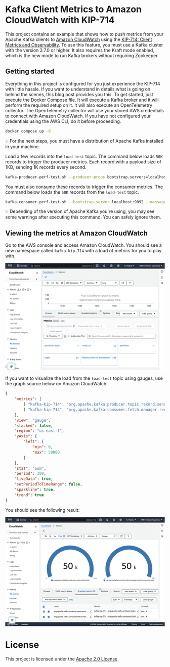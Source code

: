# Kafka Client Metrics to Amazon CloudWatch with KIP-714

This project contains an example that shows how to push metrics from your Apache Kafka clients to [Amazon CloudWatch](https://docs.aws.amazon.com/AmazonCloudWatch/latest/monitoring/WhatIsCloudWatch.html) using the [KIP-714: Client Metrics and Observability](https://cwiki.apache.org/confluence/display/KAFKA/KIP-714%3A+Client+metrics+and+observability). To use this feature, you must use a Kafka cluster with the version 3.7.0 or higher. It also requires the Kraft mode enabled, which is the new mode to run Kafka brokers without requiring Zookeeper.

## Getting started

Everything in this project is configured for you just experience the KIP-714 with little hassle. If you want to understand in details what is going on behind the scenes, this blog post provides you this. To get started, just execute the Docker Compose file. It will execute a Kafka broker and it will perform the required setup on it. It will also execute an OpenTelemetry collector. The OpenTelemetry collector will use your stored AWS credentials to connect with Amazon CloudWatch. If you have not configured your credentials using the AWS CLI, do it before proceeding.

```bash
docker compose up -d
```

💡 For the next steps, you must have a distribution of Apache Kafka installed in your machine.

Load a few records into the `load-test` topic. The command below loads `50K` records to trigger the producer metrics. Each record with a payload size of 1KB, sending 1K records every second.

```bash
kafka-producer-perf-test.sh --producer-props bootstrap.servers=localhost:9092 --throughput 1000 --num-records 50000 --record-size 1024 --topic load-test --print-metrics
```

You must also consume these records to trigger the consumer metrics. The command below loads the `50K` records from the `load-test` topic.

```bash
kafka-consumer-perf-test.sh --bootstrap-server localhost:9092 --messages 50000 --topic load-test --print-metrics
```

💡 Depending of the version of Apache Kafka you're using, you may see some warnings after executing this command. You can safely ignore them.

## Viewing the metrics at Amazon CloudWatch

Go to the AWS console and access Amazon CloudWatch. You should see a new namespace called `kafka-kip-714` with a load of metrics for you to play with.

![Multiple metric groups](/images/cloudwatch.png)

If you want to visualize the load from the `load-test` topic using gauges, use the graph source below on Amazon CloudWatch:

```json
{
    "metrics": [
        [ "kafka-kip-714", "org.apache.kafka.producer.topic.record.send.total", "topic", "load-test" ],
        [ "kafka-kip-714", "org.apache.kafka.consumer.fetch.manager.records.consumed.total", "topic", "load-test" ]
    ],
    "view": "gauge",
    "stacked": false,
    "region": "us-east-1",
    "yAxis": {
        "left": {
            "min": 0,
            "max": 50000
        }
    },
    "stat": "Sum",
    "period": 300,
    "liveData": true,
    "setPeriodToTimeRange": false,
    "sparkline": true,
    "trend": true
}
```

You should see the following result:

![Sample Kafka metrics](/images/client-metrics.png)

# License

This project is licensed under the [Apache 2.0 License](./LICENSE).
